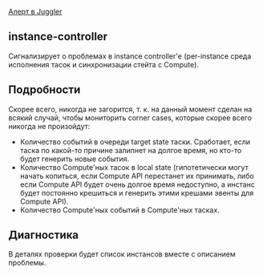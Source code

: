 [Алерт в Juggler](https://juggler.yandex-team.ru/aggregate_checks/?query=service%3Dinstance-controller)

## instance-controller

Сигнализирует о проблемах в instance controller'е (per-instance среда исполнения тасок и синхронизации стейта с Compute).

## Подробности

Скорее всего, никогда не загорится, т. к. на данный момент сделан на всякий случай, чтобы мониторить corner cases, которые скорее всего никогда не произойдут:
* Количество событий в очереди target state таски. Сработает, если таска по какой-то причине залипнет на долгое время, но кто-то будет генерить новые события.
* Количество Compute'ных тасок в local state (гипотетически могут начать копиться, если Compute API перестанет их принимать, либо если Compute API будет очень долгое время недоступно, а инстанс будет постоянно крешиться и генерить этими крешами эвенты для Compute API).
* Количество Compute'ных событий в Compute'ных тасках.

## Диагностика

В деталях проверки будет список инстансов вместе с описанием проблемы.
